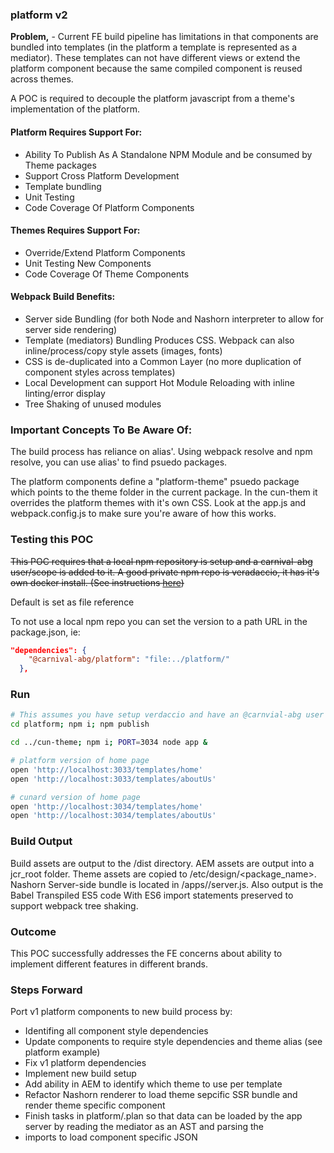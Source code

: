 ### platform v2

**Problem,** - Current FE build pipeline has limitations in that components are bundled into templates (in the platform 
a template is represented as a mediator).
These templates can not have different views or extend the platform component because the same compiled component is 
reused across themes.

A POC is required to decouple the platform javascript from a theme's implementation of the platform. 
 
#### Platform Requires Support For:
* Ability To Publish As A Standalone NPM Module and be consumed by Theme packages
* Support Cross Platform Development
* Template bundling
* Unit Testing
* Code Coverage Of Platform Components

#### Themes Requires Support For:
* Override/Extend Platform Components
* Unit Testing New Components
* Code Coverage Of Theme Components

#### Webpack Build Benefits:
* Server side Bundling (for both Node and Nashorn interpreter to allow for server side rendering)
* Template (mediators) Bundling Produces CSS. Webpack can also inline/process/copy style assets (images, fonts)
* CSS is de-duplicated into a Common Layer (no more duplication of component styles across templates)
* Local Development can support Hot Module Reloading with inline linting/error display
* Tree Shaking of unused modules

### Important Concepts To Be Aware Of:
The build process has reliance on alias'. Using webpack resolve and npm resolve, you can use alias' to find psuedo 
packages.

The platform components define a "platform-theme" psuedo package which points to the theme folder in the current package. 
In the cun-them it overrides the platform themes with it's own CSS. Look at the app.js and webpack.config.js to make 
sure you're aware of how this works.


### Testing this POC
~~This POC requires that a local npm repository is setup and a carnival-abg user/scope is added to it. A good private npm 
repo is veradaccio, it has it's own docker install. (See instructions [here](https://github.com/verdaccio/verdaccio]))~~

Default is set as file reference

To not use a local npm repo you can set the version to a path URL in the package.json, ie:

```json
"dependencies": {
    "@carnival-abg/platform": "file:../platform/"
  },
```
 
### Run
```sh
# This assumes you have setup verdaccio and have an @carnvial-abg user
cd platform; npm i; npm publish

cd ../cun-theme; npm i; PORT=3034 node app &

# platform version of home page
open 'http://localhost:3033/templates/home'
open 'http://localhost:3033/templates/aboutUs'

# cunard version of home page
open 'http://localhost:3034/templates/home'
open 'http://localhost:3034/templates/aboutUs'
```

### Build Output
Build assets are output to the /dist directory. AEM assets are output into a jcr_root folder. Theme assets are copied to 
/etc/design/<package_name>. Nashorn Server-side bundle is located in /apps/<package-name>/server.js.
Also output is the Babel Transpiled ES5 code With ES6 import statements preserved to support webpack tree shaking.

### Outcome
This POC successfully addresses the FE concerns about ability to implement different features in different brands.

### Steps Forward
Port v1 platform components to new build process by:
* Identifing all component style dependencies 
* Update components to require style dependencies and theme alias (see platform example)
* Fix v1 platform dependencies
* Implement new build setup
* Add ability in AEM to identify which theme to use per template
* Refactor Nashorn renderer to load theme sepcific SSR bundle and render theme specific component
* Finish tasks in platform/.plan so that data can be loaded by the app server by reading the mediator as an AST and parsing the 
* imports to load component specific JSON